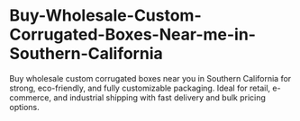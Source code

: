 # Buy-Wholesale-Custom-Corrugated-Boxes-Near-me-in-Southern-California
Buy wholesale custom corrugated boxes near you in Southern California for strong, eco-friendly, and fully customizable packaging. Ideal for retail, e-commerce, and industrial shipping with fast delivery and bulk pricing options.
